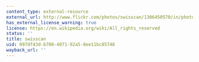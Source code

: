 ```yaml
---
content_type: external-resource
external_url: http://www.flickr.com/photos/swisscan/1306450570/in/photostream/
has_external_license_warning: true
license: https://en.wikipedia.org/wiki/All_rights_reserved
status: ''
title: swisscan
uid: 097df43d-b700-4071-92a5-8ee11bc85748
wayback_url: ''
---
```

